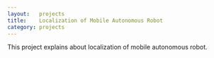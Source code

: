 ```yaml
---
layout:   projects
title:    Localization of Mobile Autonomous Robot
category: projects
---
```


This project explains about localization of mobile autonomous robot.